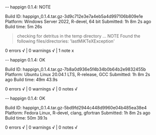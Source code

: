 -- happign 0.1.4: NOTE

  Build ID:   happign_0.1.4.tar.gz-3d9c712e3e7a4eb5a4d997106b809e1e
  Platform:   Windows Server 2022, R-devel, 64 bit
  Submitted:  1h 8m 2s ago
  Build time: 5m 26s

> checking for detritus in the temp directory ... NOTE
  Found the following files/directories:
    'lastMiKTeXException'

0 errors √ | 0 warnings √ | 1 note x

-- happign 0.1.4: OK

  Build ID:   happign_0.1.4.tar.gz-7b8a0d936e5f4b34b0b64b2e9832455b
  Platform:   Ubuntu Linux 20.04.1 LTS, R-release, GCC
  Submitted:  1h 8m 2s ago
  Build time: 49m 43.9s

0 errors √ | 0 warnings √ | 0 notes √

-- happign 0.1.4: OK

  Build ID:   happign_0.1.4.tar.gz-5bd9fd2944c448d9960e04b485ea38e4
  Platform:   Fedora Linux, R-devel, clang, gfortran
  Submitted:  1h 8m 2s ago
  Build time: 50m 39.1s

0 errors √ | 0 warnings √ | 0 notes √
> 
